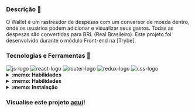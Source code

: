 ### Descrição 📝
O Wallet é um rastreador de despesas com um conversor de moeda dentro, onde os usuários podem adicionar e visualizar seus gastos. Todas as despesas são convertidas para BRL (Real Brasileiro). Este projeto foi desenvolvido durante o módulo Front-end na [Trybe].

### Tecnologias e Ferramentas 🔧
<img src="https://img.shields.io/badge/JavaScript-323330?style=for-the-badge&logo=javascript&logoColor=F7DF1E" alt="js-logo"/>
<img src="https://img.shields.io/badge/React-20232A?style=for-the-badge&logo=react&logoColor=61DAFB" alt="react-logo"/>
<img src="https://img.shields.io/badge/React_Router-CA4245?style=for-the-badge&logo=react-router&logoColor=white" alt="router-logo"/>
<img src="https://img.shields.io/badge/Redux-593D88?style=for-the-badge&logo=redux&logoColor=white" alt="redux-logo"/>
<img src="https://img.shields.io/badge/CSS3-1572B6?style=for-the-badge&logo=css3&logoColor=white" alt="css-logo"/>


<details>
  <summary><strong>:memo: Habilidades</strong></summary><br />

  * Criar um store Redux em aplicações React;

  * Criar reducers no Redux em aplicações React;

  * Criar actions no Redux em aplicações React;

  * Criar dispatchers no Redux em aplicações React;

  * Conectar Redux aos componentes React;

  * Criar actions assíncronas na sua aplicação React que faz uso de Redux;

  * Criar links de navegação na aplicação com o componente Link;

</details>   

<details>   
<summary><strong>:memo: Habilidades</strong></summary><br />
Os dados para conversão de moeda vieram da API(https://docs.awesomeapi.com.br/api-de-moedas).
</details>   

<details>
  
<summary><strong>:memo: Instalação </strong></summary><br />
  
1. Crie um diretório usando o comando **mkdir**:
```
  mkdir exemplo-project
```

2. Acesse o diretório usando o comando **cd** e clone o repositório:
```
  cd exemplo-project
  git clone git@github.com:AlanoBurity/Wallet.git
```

3. Acesse o diretório do projeto e instale suas dependências:
```
  cd wallet
  npm install
```

4. Por fim, use o comando **npm start** e acesse o projeto via navegador, usando a seguinte url
```
  http://localhost:3000
```
</details>
  
### Visualise este projeto [aqui](https://dancing-narwhal-8e758c.netlify.app/)!

</details>

<!-- Olá, Tryber!

Esse é apenas um arquivo inicial para o README do seu projeto.

É essencial que você preencha esse documento por conta própria, ok?

Não deixe de usar nossas dicas de escrita de README de projetos, e deixe sua criatividade brilhar!

⚠️ IMPORTANTE: você precisa deixar nítido:
- quais arquivos/pastas foram desenvolvidos por você; 
- quais arquivos/pastas foram desenvolvidos por outra pessoa estudante;
- quais arquivos/pastas foram desenvolvidos pela Trybe.

-->
